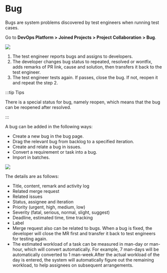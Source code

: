 # Bug

Bugs are system problems discovered by test engineers when running test cases.

Go to **DevOps Platform > Joined Projects > Project Collaboration > Bug**.

![](http://terminus-paas.oss-cn-hangzhou.aliyuncs.com/paas-doc/2021/12/10/9b2c868b-838b-413a-a971-bc11bd604415.png)

1. The test engineer reports bugs and assigns to developers.
2. The developer changes bug status to repeated, resolved or wontfix, adds remarks of PR link, cause and solution, then transfers it back to the test engineer.
3. The test engineer tests again. If passes, close the bug. If not, reopen it and repeat the step 2.

:::tip Tips

There is a special status for bug, namely reopen, which means that the bug can be reopened after resolved.

:::

A bug can be added in the following ways:

- Create a new bug in the bug page.
- Drag the relevant bug from backlog to a specified iteration.
- Create and relate a bug in issues.
- Convert a requirement or task into a bug.
- Import in batches.

![](http://terminus-paas.oss-cn-hangzhou.aliyuncs.com/paas-doc/2021/12/10/f0760183-6a5d-47e3-ab07-b792abb29f0c.png)

The details are as follows:
* Title, content, remark and activity log
* Related merge request
* Related issues
* Status, assignee and iteration
* Priority (urgent, high, medium, low)
* Severity (fatal, serious, normal, slight, suggest)
* Deadline, estimated time, time tracking
* Label
* Merge request also can be related to bugs. When a bug is fixed, the developer will close the MR first and transfer it back to test engineers for testing again.
* The estimated workload of a task can be measured in man-day or man-hour, which will convert automatically. For example, 7 man-days will be automatically converted to 1 man-week.After the actual workload of the day is entered, the system will automatically figure out the remaining workload, to help assignees on subsequent arrangements.
